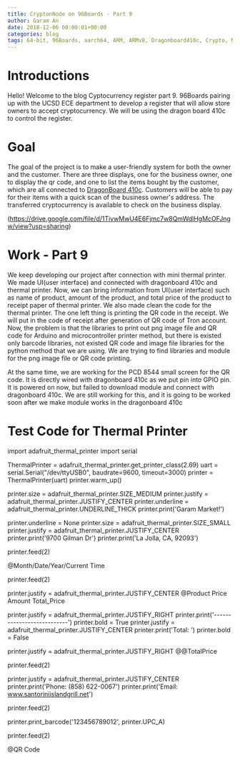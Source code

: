 ```yaml
---
title: CryptonNode on 96Boards - Part 9
author: Garam An
date: 2018-12-06 00:00:01+00:00
categories: blog
tags: 64-bit, 96Boards, aarch64, ARM, ARMv8, Dragonboard410c, Crypto, Mining, Node, Business, QR, UCSD, Cryptocurrency, LCD
---
```

	
# Introductions

Hello! Welcome to the blog Cyptocurrency register part 9. 96Boards pairing up with the UCSD ECE department to develop a register that will allow store owners to accept cryptocurrency. We will be using the dragon board 410c to control the register. 

# Goal 
	
The goal of the project is to make a user-friendly system for both the owner and the customer. There are three displays, one for the business owner, one to display the qr code, and one to list the items bought by the customer, which are all connected to [DragonBoard 410c](http://www.96boards.org/product/dragonboard410c/). Customers will be able to pay for their items with a quick scan of the business owner's address. The transferred cryptocurrency is available to check on the business display.

(https://drive.google.com/file/d/1TivwMwU4E6Fjmc7w8QmWdlHgMcOFJngw/view?usp=sharing)

# Work - Part 9
	
We keep developing our project after connection with mini thermal printer. We made UI(user interface) and connected with dragonboard 410c and thermal printer. Now, we can bring information from UI(user interface) such as name of product, amount of the product, and total price of the product to receipt paper of thermal printer. We also made clean the code for the thermal printer. The one left thing is printing the QR code in the receipt. We will put in the code of receipt after generation of QR code of Tron account. Now, the problem is that the libraries to print out png image file and QR code for Arduino and microcontroller printer method, but there is existed only barcode libraries, not existed QR code and image file libraries for the python method that we are using. We are trying to find libraries and module for the png image file or QR code printing.

At the same time, we are working for the PCD 8544 small screen for the QR code. It is directly wired with dragonboard 410c as we put pin into GPIO pin. It is powered on now, but failed to download module and connect with dragonboard 410c. We are still working for this, and it is going to be worked soon after we make module works in the dragonboard 410c

# Test Code for Thermal Printer
	
import adafruit_thermal_printer
import serial

ThermalPrinter = adafruit_thermal_printer.get_printer_class(2.69)
uart = serial.Serial("/dev/ttyUSB0", baudrate=9600, timeout=3000)
printer = ThermalPrinter(uart)
printer.warm_up()

printer.size = adafruit_thermal_printer.SIZE_MEDIUM
printer.justify = adafruit_thermal_printer.JUSTIFY_CENTER
printer.underline = adafruit_thermal_printer.UNDERLINE_THICK
printer.print('Garam Market!')

printer.underline = None
printer.size = adafruit_thermal_printer.SIZE_SMALL
printer.justify = adafruit_thermal_printer.JUSTIFY_CENTER
printer.print('9700 Gilman Dr')
printer.print('La Jolla, CA, 92093')

printer.feed(2)

@Month/Date/Year/Current Time

printer.feed(2)

printer.justify = adafruit_thermal_printer.JUSTIFY_CENTER
@Product	Price	Amount	Total_Price

printer.justify = adafruit_thermal_printer.JUSTIFY_RIGHT
printer.print('---------------------------')
printer.bold = True
printer.justify = adafruit_thermal_printer.JUSTIFY_CENTER
printer.print('Total: ')
printer.bold = False

printer.justify = adafruit_thermal_printer.JUSTIFY_RIGHT
@@TotalPrice

printer.feed(2)

printer.justify = adafruit_thermal_printer.JUSTIFY_CENTER
printer.print('Phone: (858) 622-0067')
printer.print('Email: www.santoriniislandgrill.net')

printer.feed(2)

printer.print_barcode('123456789012', printer.UPC_A)

printer.feed(2)

@QR Code


